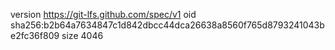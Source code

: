 version https://git-lfs.github.com/spec/v1
oid sha256:b2b64a7634847c1d842dbcc44dca26638a8560f765d8793241043be2fc36f809
size 4046
